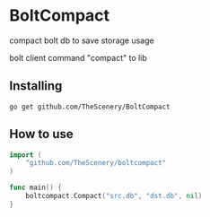 # BoltCompact
compact bolt db to save storage usage

bolt client command "compact" to lib

## Installing
```shell
go get github.com/TheScenery/BoltCompact
```
## How to use
```go
import (
	"github.com/TheScenery/boltcompact"
)

func main() {
	boltcompact.Compact("src.db", "dst.db", nil)
}
```

